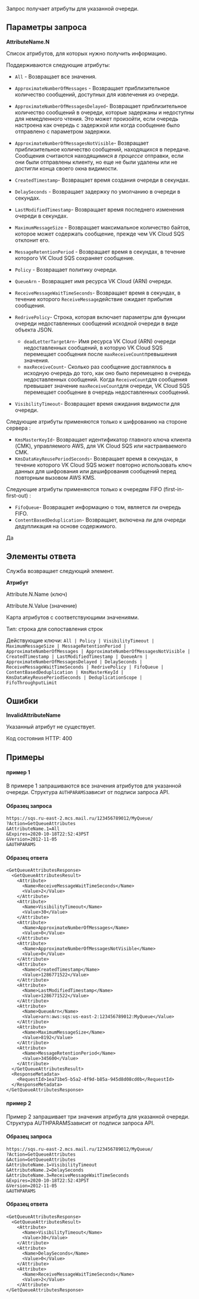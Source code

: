 Запрос получает атрибуты для указанной очереди.

## Параметры запроса

**AttributeName.N**

Список атрибутов, для которых нужно получить информацию.

Поддерживаются следующие атрибуты:

- `All` - Возвращает все значения.
- `ApproximateNumberOfMessages` - Возвращает приблизительное количество сообщений, доступных для извлечения из очереди.
- `ApproximateNumberOfMessagesDelayed`\- Возвращает приблизительное количество сообщений в очереди, которые задержаны и недоступны для немедленного чтения. Это может произойти, если очередь настроена как очередь с задержкой или когда сообщение было отправлено с параметром задержки.
- `ApproximateNumberOfMessagesNotVisible`\- Возвращает приблизительное количество сообщений, находящихся в передаче. Сообщения считаются находящимися _в процессе_ отправки, если они были отправлены клиенту, но еще не были удалены или не достигли конца своего окна видимости.
- `CreatedTimestamp`\- Возвращает время создания очереди в секундах.
- `DelaySeconds` - Возвращает задержку по умолчанию в очереди в секундах.
- `LastModifiedTimestamp`\- Возвращает время последнего изменения очереди в секундах.
- `MaximumMessageSize` - Возвращает максимальное количество байтов, которое может содержать сообщение, прежде чем VK Cloud SQS отклонит его.
- `MessageRetentionPeriod` - Возвращает время в секундах, в течение которого VK Cloud SQS сохраняет сообщение.
- `Policy` - Возвращает политику очереди.
- `QueueArn` - Возвращает имя ресурса VK Cloud (ARN) очереди.
- `ReceiveMessageWaitTimeSeconds`\- Возвращает время в секундах, в течение которого `ReceiveMessage`действие ожидает прибытия сообщения.
- `RedrivePolicy`\- Строка, которая включает параметры для функции очереди недоставленных сообщений исходной очереди в виде объекта JSON.

  - `deadLetterTargetArn`\- Имя ресурса VK Cloud (ARN) очереди недоставленных сообщений, в которую VK Cloud SQS перемещает сообщения после `maxReceiveCount`превышения значения.
  - `maxReceiveCount`\- Сколько раз сообщение доставлялось в исходную очередь до того, как оно было перемещено в очередь недоставленных сообщений. Когда `ReceiveCount`для сообщения превышает значение `maxReceiveCount`для очереди, VK Cloud SQS перемещает сообщение в очередь недоставленных сообщений.

- `VisibilityTimeout`\- Возвращает время ожидания видимости для очереди.

Следующие атрибуты применяются только к шифрованию на стороне сервера :

- `KmsMasterKeyId`\- Возвращает идентификатор главного ключа клиента (CMK), управляемого AWS, для VK Cloud SQS или настраиваемого CMK.
- `KmsDataKeyReusePeriodSeconds`\- Возвращает время в секундах, в течение которого VK Cloud SQS может повторно использовать ключ данных для шифрования или дешифрования сообщений перед повторным вызовом AWS KMS.

Следующие атрибуты применяются только к очередям FIFO (first-in-first-out) :

- `FifoQueue`\- Возвращает информацию о том, является ли очередь FIFO.
- `ContentBasedDeduplication`\- Возвращает, включена ли для очереди дедупликация на основе содержимого.

Да

## Элементы ответа

Служба возвращает следующий элемент.

**Атрибут**

Attribute.N.Name (ключ)

Attribute.N.Value (значение)

Карта атрибутов с соответствующими значениями.

Тип: строка для сопоставления строк

Действующие ключи: `All | Policy | VisibilityTimeout | MaximumMessageSize | MessageRetentionPeriod | ApproximateNumberOfMessages | ApproximateNumberOfMessagesNotVisible | CreatedTimestamp | LastModifiedTimestamp | QueueArn | ApproximateNumberOfMessagesDelayed | DelaySeconds | ReceiveMessageWaitTimeSeconds | RedrivePolicy | FifoQueue | ContentBasedDeduplication | KmsMasterKeyId | KmsDataKeyReusePeriodSeconds | DeduplicationScope | FifoThroughputLimit`

## Ошибки

**InvalidAttributeName**

Указанный атрибут не существует.

Код состояния HTTP: 400

## Примеры

#### пример 1

В примере 1 запрашиваются все значения атрибутов для указанной очереди. Структура `AUTHPARAMS`зависит от подписи запроса API.

#### Образец запроса

```
https://sqs.ru-east-2.mcs.mail.ru/123456789012/MyQueue/
?Action=GetQueueAttributes
&AttributeName.1=All
&Expires=2020-10-18T22:52:43PST
&Version=2012-11-05
&AUTHPARAMS
```

#### Образец ответа

```
<GetQueueAttributesResponse>
  <GetQueueAttributesResult>
    <Attribute>
      <Name>ReceiveMessageWaitTimeSeconds</Name>
      <Value>2</Value>
    </Attribute>
    <Attribute>
      <Name>VisibilityTimeout</Name>
      <Value>30</Value>
    </Attribute>
    <Attribute>
      <Name>ApproximateNumberOfMessages</Name>
      <Value>0</Value>
    </Attribute>
    <Attribute>
      <Name>ApproximateNumberOfMessagesNotVisible</Name>
      <Value>0</Value>
    </Attribute>
    <Attribute>
      <Name>CreatedTimestamp</Name>
      <Value>1286771522</Value>
    </Attribute>
    <Attribute>
      <Name>LastModifiedTimestamp</Name>
      <Value>1286771522</Value>
    </Attribute>
    <Attribute>
      <Name>QueueArn</Name>
      <Value>arn:aws:sqs:us-east-2:123456789012:MyQueue</Value>
    </Attribute>
    <Attribute>
      <Name>MaximumMessageSize</Name>
      <Value>8192</Value>
    </Attribute>
    <Attribute>
      <Name>MessageRetentionPeriod</Name>
      <Value>345600</Value>
    </Attribute>
  </GetQueueAttributesResult>
  <ResponseMetadata>
    <RequestId>1ea71be5-b5a2-4f9d-b85a-945d8d08cd0b</RequestId>
  </ResponseMetadata>
</GetQueueAttributesResponse>
```

#### пример 2

Пример 2 запрашивает три значения атрибута для указанной очереди. Структура AUTHPARAMSзависит от подписи запроса API.

#### Образец запроса

```
https://sqs.ru-east-2.mcs.mail.ru/123456789012/MyQueue/
?Action=GetQueueAttributes
&Action=GetQueueAttributes
&AttributeName.1=VisibilityTimeout
&AttributeName.2=DelaySeconds
&AttributeName.3=ReceiveMessageWaitTimeSeconds
&Expires=2020-10-18T22:52:43PST
&Version=2012-11-05
&AUTHPARAMS
```

#### Образец ответа

```
<GetQueueAttributesResponse>
  <GetQueueAttributesResult>
    <Attribute>
      <Name>VisibilityTimeout</Name>
      <Value>30</Value>
    </Attribute>
    <Attribute>
      <Name>DelaySeconds</Name>
      <Value>0</Value>
    </Attribute>
    <Attribute>
      <Name>ReceiveMessageWaitTimeSeconds</Name>
      <Value>2</Value>
    </Attribute>
</GetQueueAttributesResponse>
```
